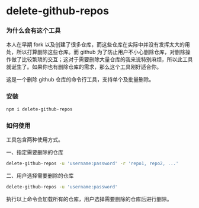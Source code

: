 # delete-github-repos

### 为什么会有这个工具

本人在早期 fork 以及创建了很多仓库，而这些仓库在实际中并没有发挥太大的用处，所以打算删除这些仓库。而 github 为了防止用户不小心删除仓库，对删除操作做了比较繁琐的交互；这对于需要删除大量仓库的我来说特别麻烦，所以此工具就诞生了。如果你也有删除仓库的需求，那么这个工具刚好适合你。

这是一个删除 github 仓库的命令行工具，支持单个及批量删除。

### 安装
```bash
npm i delete-github-repos
```
### 如何使用

工具包含两种使用方式。

一、指定需要删除的仓库
```bash
delete-github-repos -u 'username:password' -r 'repo1, repo2, ...'
```
二、用户选择需要删除的仓库
```bash
delete-github-repos -u 'username:password'
```
执行以上命令会加载所有的仓库，用户选择需要删除的仓库后进行删除。
